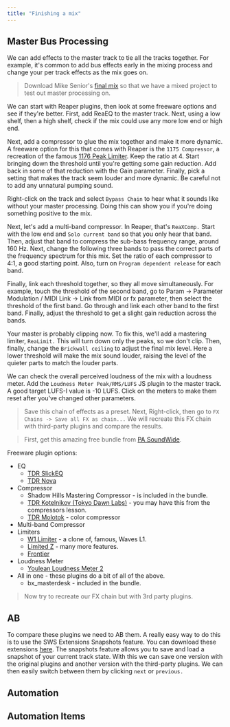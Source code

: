```yaml
---
title: "Finishing a mix"
---
```


## Master Bus Processing

We can add effects to the master track to tie all the tracks together. For example, it's common to add bus effects early in the mixing process and change your per track effects as the mix goes on.

> Download Mike Senior's [final mix](https://multitracks.cambridge-mt.com/SwingingSteaks_LostMyWay_MSFTSSWorkflowDemo.zip) so that we have a mixed project to test out master processing on.

We can start with Reaper plugins, then look at some freeware options and see if they're better. First, add ReaEQ to the master track. Next, using a low shelf, then a high shelf, check if the mix could use any more low end or high end.

Next, add a compressor to glue the mix together and make it more dynamic. A freeware option for this that comes with Reaper is the `1175 Compressor`, a recreation of the famous [1176 Peak Limiter](https://en.wikipedia.org/wiki/1176_Peak_Limiter). Keep the ratio at 4. Start bringing down the threshold until you're getting some gain reduction. Add back in some of that reduction with the Gain parameter. Finally, pick a setting that makes the track seem louder and more dynamic. Be careful not to add any unnatural pumping sound.

Right-click on the track and select `Bypass Chain` to hear what it sounds like without your master processing. Doing this can show you if you're doing something positive to the mix.

Next, let's add a multi-band compressor. In Reaper, that's `ReaXComp.` Start with the low end and `Solo current band` so that you only hear that band. Then, adjust that band to compress the sub-bass frequency range, around 160 Hz. Next, change the following three bands to pass the correct parts of the frequency spectrum for this mix. Set the ratio of each compressor to 4:1, a good starting point. Also, turn on `Program dependent release` for each band.

Finally, link each threshold together, so they all move simultaneously. For example, touch the threshold of the second band, go to Param -> Parameter Modulation / MIDI Link -> Link from MIDI or fx parameter, then select the threshold of the first band. Go through and link each other band to the first band. Finally, adjust the threshold to get a slight gain reduction across the bands.

Your master is probably clipping now. To fix this, we'll add a mastering limiter, `ReaLimit.` This will turn down only the peaks, so we don't clip. Then, finally, change the `Brickwall ceiling` to adjust the final mix level. Here a lower threshold will make the mix sound louder, raising the level of the quieter parts to match the louder parts.

We can check the overall perceived loudness of the mix with a loudness meter. Add the `Loudness Meter Peak/RMS/LUFS` JS plugin to the master track. A good target LUFS-I value is -10 LUFS. Click on the meters to make them reset after you've changed other parameters.

> Save this chain of effects as a preset. Next, Right-click, then go to `FX Chains -> Save all FX as chain...`
> We will recreate this FX chain with third-party plugins and compare the results.

> First, get this amazing free bundle from [PA SoundWide](https://www.plugin-alliance.com/en/products/pa-soundwide-bundle.html).

Freeware plugin options:

- EQ
  <!-- - bx_console Focusrite SC - is included in the bundle. -->
  - [TDR SlickEQ](https://www.tokyodawn.net/tdr-vos-slickeq/)
  - [TDR Nova](https://www.tokyodawn.net/tdr-nova/)
- Compressor
  - Shadow Hills Mastering Compressor - is included in the bundle.
  - [TDR Kotelnikov (Tokyo Dawn Labs)](https://www.tokyodawn.net/tdr-kotelnikov/) - you may have this from the compressors lesson.
  - [TDR Molotok](https://www.tokyodawn.net/tdr-molotok/) - color compressor
- Multi-band Compressor
- Limiters
  - [W1 Limiter](http://www.yohng.com/software/w1limit.html) - a clone of, famous, Waves L1.
  - [Limited Z](https://lvcaudio.com/plugins/limited-z/) - many more features.
  - [Frontier](https://d16.pl/frontier)
- Loudness Meter
  - [Youlean Loudness Meter 2](https://youlean.co/youlean-loudness-meter/)
- All in one - these plugins do a bit of all of the above.
  - bx_masterdesk - included in the bundle.

> Now try to recreate our FX chain but with 3rd party plugins.

## AB

To compare these plugins we need to AB them. A really easy way to do this is to use the SWS Extensions Snapshots feature. You can download these extensions [here](https://www.sws-extension.org/). The snapshots feature allows you to save and load a snapshot of your current track state. With this we can save one version with the original plugins and another version with the third-party plugins. We can then easily switch between them by clicking `next` or `previous.`

## Automation

## Automation Items
